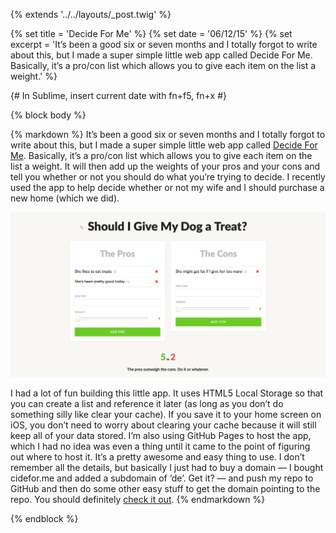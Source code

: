 {% extends '../../layouts/_post.twig' %}

{% set title = 'Decide For Me' %}
{% set date = '06/12/15' %}
{% set excerpt = 'It’s been a good six or seven months and I totally forgot to write about this, but I made a super simple little web app called Decide For Me. Basically, it’s a pro/con list which allows you to give each item on the list a weight.' %}

{# In Sublime, insert current date with fn+f5, fn+x #}

{% block body %}

{% markdown %}
It’s been a good six or seven months and I totally forgot to write about this, but I made a super simple little web app called [Decide For Me](http://de.cidefor.me). Basically, it’s a pro/con list which allows you to give each item on the list a weight. It will then add up the weights of your pros and your cons and tell you whether or not you should do what you’re trying to decide. I recently used the app to help decide whether or not my wife and I should purchase a new home (which we did). 

<img src="/assets/img/blog/decideforme.png" class="screenshot" alt="A preview of Decide For Me " />

I had a lot of fun building this little app. It uses HTML5 Local Storage so that you can create a list and reference it later (as long as you don’t do something silly like clear your cache). If you save it to your home screen on iOS, you don’t need to worry about clearing your cache because it will still keep all of your data stored. I’m also using GitHub Pages to host the app, which I had no idea was even a thing until it came to the point of figuring out where to host it. It’s a pretty awesome and easy thing to use. I don’t remember all the details, but basically I just had to buy a domain — I bought cidefor.me and added a subdomain of ‘de’. Get it? — and push my repo to GitHub and then do some other easy stuff to get the domain pointing to the repo. You should definitely [check it out](https://pages.github.com).
{% endmarkdown %}

{% endblock %}